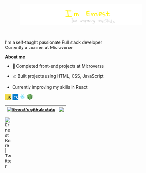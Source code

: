 <p align="center"><img width="80%" alt="Hello, I'm Ernest. I am improving on my skills currently" src="./assets/gh-readme-header.png" /></a></p>

<br />

I'm a self-taught passionate Full stack developer <br>
Currently a Learner at Microverse

**About me**

- 💼 Completed front-end projects at Microverse

- 📈 Built projects using HTML, CSS, JavaScript

- Currently improving my skills in React

<code><img height="20" alt="javascript" src="https://raw.githubusercontent.com/github/explore/80688e429a7d4ef2fca1e82350fe8e3517d3494d/topics/javascript/javascript.png"></code>
<code><img height="20" alt="typescript" src="https://raw.githubusercontent.com/github/explore/80688e429a7d4ef2fca1e82350fe8e3517d3494d/topics/typescript/typescript.png"></code>
<code><img height="20" alt="react" src="https://raw.githubusercontent.com/github/explore/80688e429a7d4ef2fca1e82350fe8e3517d3494d/topics/react/react.png"></code>
<code><img height="20" alt="nodejs" src="https://raw.githubusercontent.com/github/explore/80688e429a7d4ef2fca1e82350fe8e3517d3494d/topics/nodejs/nodejs.png"></code>

| <a href="https://github.com/anuraghazra/github-readme-stats"><img align="center" src="https://github-readme-stats.vercel.app/api?username=ernestkorir&show_icons=true&include_all_commits=true&theme=buefy&hide_border=true" alt="Ernest's github stats" /></a> | <a href="https://github.com/ernestkorir/github-readme-stats"><img align="center" src="https://github-readme-stats.vercel.app/api/top-langs/?username=ernestkorir&layout=compact&theme=buefy&hide_border=true" /></a> |
| --------------------------------------------------------------------------------------------------------------------------------------------------------------------------------------------------------------------------------------------------------------- | -------------------------------------------------------------------------------------------------------------------------------------------------------------------------------------------------------------------- |

<a href="https://twitter.com/ernestbore3">
  <img align="left" alt="Ernest Bore | Twitter" width="21px" src="https://raw.githubusercontent.com/anuraghazra/anuraghazra/master/assets/twitter.svg" />
</a>
